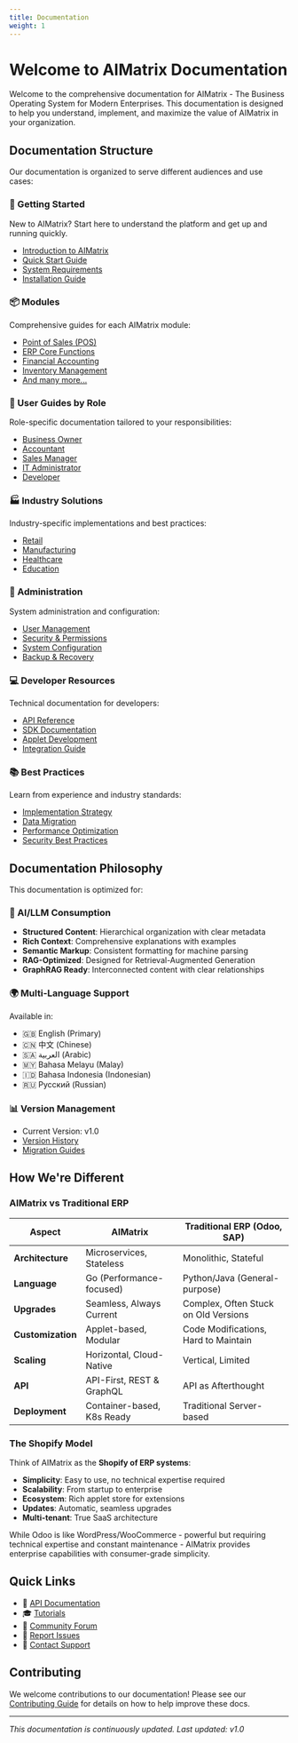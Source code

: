 ```yaml
---
title: Documentation
weight: 1
---
```


# Welcome to AIMatrix Documentation

Welcome to the comprehensive documentation for AIMatrix - The Business Operating System for Modern Enterprises. This documentation is designed to help you understand, implement, and maximize the value of AIMatrix in your organization.

## Documentation Structure

Our documentation is organized to serve different audiences and use cases:

### 🚀 Getting Started
New to AIMatrix? Start here to understand the platform and get up and running quickly.
- [Introduction to AIMatrix](/docs/getting-started/introduction/)
- [Quick Start Guide](/docs/getting-started/quickstart/)
- [System Requirements](/docs/getting-started/requirements/)
- [Installation Guide](/docs/getting-started/installation/)

### 📦 Modules
Comprehensive guides for each AIMatrix module:
- [Point of Sales (POS)](/docs/modules/pos/)
- [ERP Core Functions](/docs/modules/erp-core/)
- [Financial Accounting](/docs/modules/financial-accounting/)
- [Inventory Management](/docs/modules/inventory/)
- [And many more...](/docs/modules/)

### 👥 User Guides by Role
Role-specific documentation tailored to your responsibilities:
- [Business Owner](/docs/user-guides/business-owner/)
- [Accountant](/docs/user-guides/accountant/)
- [Sales Manager](/docs/user-guides/sales-manager/)
- [IT Administrator](/docs/user-guides/it-administrator/)
- [Developer](/docs/user-guides/developer/)

### 🏭 Industry Solutions
Industry-specific implementations and best practices:
- [Retail](/docs/industry-solutions/retail/)
- [Manufacturing](/docs/industry-solutions/manufacturing/)
- [Healthcare](/docs/industry-solutions/healthcare/)
- [Education](/docs/industry-solutions/education/)

### 🔧 Administration
System administration and configuration:
- [User Management](/docs/administration/user-management/)
- [Security & Permissions](/docs/administration/security/)
- [System Configuration](/docs/administration/configuration/)
- [Backup & Recovery](/docs/administration/backup/)

### 💻 Developer Resources
Technical documentation for developers:
- [API Reference](/api/)
- [SDK Documentation](/docs/developer/sdk/)
- [Applet Development](/docs/developer/applets/)
- [Integration Guide](/docs/developer/integration/)

### 📚 Best Practices
Learn from experience and industry standards:
- [Implementation Strategy](/docs/best-practices/implementation/)
- [Data Migration](/docs/best-practices/migration/)
- [Performance Optimization](/docs/best-practices/performance/)
- [Security Best Practices](/docs/best-practices/security/)

## Documentation Philosophy

This documentation is optimized for:

### 🤖 AI/LLM Consumption
- **Structured Content**: Hierarchical organization with clear metadata
- **Rich Context**: Comprehensive explanations with examples
- **Semantic Markup**: Consistent formatting for machine parsing
- **RAG-Optimized**: Designed for Retrieval-Augmented Generation
- **GraphRAG Ready**: Interconnected content with clear relationships

### 🌍 Multi-Language Support
Available in:
- 🇬🇧 English (Primary)
- 🇨🇳 中文 (Chinese)
- 🇸🇦 العربية (Arabic)
- 🇲🇾 Bahasa Melayu (Malay)
- 🇮🇩 Bahasa Indonesia (Indonesian)
- 🇷🇺 Русский (Russian)

### 📊 Version Management
- Current Version: v1.0
- [Version History](/docs/release-notes/)
- [Migration Guides](/docs/release-notes/migration/)

## How We're Different

### AIMatrix vs Traditional ERP

| Aspect | AIMatrix | Traditional ERP (Odoo, SAP) |
|--------|-----------|----------------------------|
| **Architecture** | Microservices, Stateless | Monolithic, Stateful |
| **Language** | Go (Performance-focused) | Python/Java (General-purpose) |
| **Upgrades** | Seamless, Always Current | Complex, Often Stuck on Old Versions |
| **Customization** | Applet-based, Modular | Code Modifications, Hard to Maintain |
| **Scaling** | Horizontal, Cloud-Native | Vertical, Limited |
| **API** | API-First, REST & GraphQL | API as Afterthought |
| **Deployment** | Container-based, K8s Ready | Traditional Server-based |

### The Shopify Model

Think of AIMatrix as the **Shopify of ERP systems**:
- **Simplicity**: Easy to use, no technical expertise required
- **Scalability**: From startup to enterprise
- **Ecosystem**: Rich applet store for extensions
- **Updates**: Automatic, seamless upgrades
- **Multi-tenant**: True SaaS architecture

While Odoo is like WordPress/WooCommerce - powerful but requiring technical expertise and constant maintenance - AIMatrix provides enterprise capabilities with consumer-grade simplicity.

## Quick Links

- 📖 [API Documentation](/api/)
- 🎓 [Tutorials](/tutorials/)
- 💬 [Community Forum](https://forum.aimatrix.com)
- 🐛 [Report Issues](https://github.com/aimatrix/aimatrix/issues)
- 📧 [Contact Support](mailto:support@aimatrix.com)

## Contributing

We welcome contributions to our documentation! Please see our [Contributing Guide](/docs/contributing/) for details on how to help improve these docs.

---

*This documentation is continuously updated. Last updated: v1.0*
